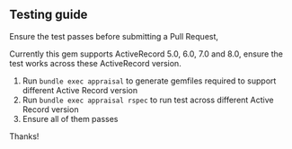 
## Testing guide

Ensure the test passes before submitting a Pull Request,

Currently this gem supports ActiveRecord 5.0, 6.0, 7.0 and 8.0, ensure the test works across these ActiveRecord version.

1. Run `bundle exec appraisal` to generate gemfiles required to support different Active Record version
2. Run `bundle exec appraisal rspec` to run test across different Active Record version
3. Ensure all of them passes

Thanks!
